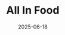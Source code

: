 ---  
layout: startup_page  
title: "All In Food"  
id: "allinfood.com"  
permalink: "/allinfoodallinfood.com06182025/"  
website: "https://www.allinfood.com/"  
funding_round: ""  
funding_amount: "$4M"  
investors: "Obvious Ventures"  
about: "All In Food makes organic snack bars with a mission to nourish communities and drive meaningful change. Every purchase helps fund grassroots organizations working to create a healthier, more equitable food system. The company offers several flavors, including a kids-focused line, certified USDA Organic and free from top allergens."  
markets: "Food & Beverage"  
hq: "Culver City, California, United States"  
founded_year: "2024"  
linkedin: "https://www.linkedin.com/company/allin-food"  
twitter: ""  
instagram: "https://www.instagram.com/allinfood/"  
facebook: ""  
crunchbase: "https://www.crunchbase.com/organization/all-in-food-pbc"  
pitchbook: "https://pitchbook.com/profiles/company/608735-35"  

date_display: "18-Jun-2025"  
date: "2025-06-18"

# SEO Optimization  
meta_title: "All In Food -  Funding ($4M)"  
meta_description: "All In Food, All In Food makes organic snack bars with a mission to nourish communities and drive meaningful change. Every purchase helps fund grassroots organizat..."  
meta_keywords: "All In Food, Food & Beverage,  funding"  
canonical_url: "https://startup.projectstartups.com/allinfoodallinfood.com06182025/"  
---
